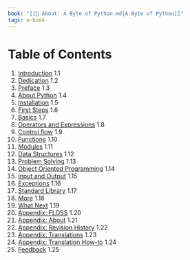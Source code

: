 ```yaml
---
book: "[[📓 About꞉ A Byte of Python.md|A Byte of Python]]"
tags: e-book
---
```


# Table of Contents

1. [Introduction](Introduction.md) 1.1
2. [Dedication](Dedication.md) 1.2
3. [Preface](Preface.md) 1.3
4. [About Python](About%20Python.md) 1.4
5. [Installation](Installation.md) 1.5
6. [First Steps](First%20Steps.md) 1.6
7. [Basics](Basics.md) 1.7
8. [Operators and Expressions](Operators%20and%20Expressions.md) 1.8
9. [Control flow](Control%20flow.md) 1.9
10. [Functions](Functions.md) 1.10
11. [Modules](Modules.md) 1.11
12. [Data Structures](Data%20Structures.md) 1.12
13. [Problem Solving](Problem%20Solving.md) 1.13
14. [Object Oriented Programming](Object%20Oriented%20Programming.md) 1.14
15. [Input and Output](Input%20and%20Output.md) 1.15
16. [Exceptions](Exceptions.md) 1.16
17. [Standard Library](Standard%20Library.md) 1.17
18. [More](More.md) 1.18
19. [What Next](What%20Next.md) 1.19
20. [Appendix: FLOSS](Appendix꞉%20FLOSS.md) 1.20
21. [Appendix: About](Appendix꞉%20About.md) 1.21
22. [Appendix: Revision History](Appendix꞉%20Revision%20History.md) 1.22
23. [Appendix: Translations](Appendix꞉%20Translations.md) 1.23
24. [Appendix: Translation How-to](Appendix꞉%20Translation%20How-to.md) 1.24
25. [Feedback](Feedback.md) 1.25